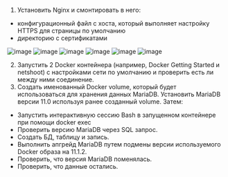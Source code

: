 1. Установить Nginx и смонтировать в него:
- конфигурационный файл с хоста, который выполняет настройку HTTPS для страницы по умолчанию
- директорию с сертификатами

![image](https://github.com/tms-dos21-onl/aleksey-ivanishchev/assets/93286236/e34ef4e9-ee93-42f8-a079-a72baa61c9dd)
![image](https://github.com/tms-dos21-onl/aleksey-ivanishchev/assets/93286236/c3ed91b8-ff1f-4bb9-9a99-8a58c8da82ed)
![image](https://github.com/tms-dos21-onl/aleksey-ivanishchev/assets/93286236/962200fd-8366-45bd-9fe5-398c6460be8e)
![image](https://github.com/tms-dos21-onl/aleksey-ivanishchev/assets/93286236/1ff21685-0c24-4910-9b13-3d7dab71f84a)
![image](https://github.com/tms-dos21-onl/aleksey-ivanishchev/assets/93286236/5d60b434-82eb-4a31-94e8-dcc0e3d95daa)
![image](https://github.com/tms-dos21-onl/aleksey-ivanishchev/assets/93286236/c24e59af-ee12-40be-9fa2-ef6674c067df)


2. Запустить 2 Docker контейнера (например, Docker Getting Started и netshoot) с настройками сети по умолчанию и проверить есть ли между ними соединение.
3. Создать именованный Docker volume, который будет использоваться для хранения данных MariaDB. Установить MariaDB версии 11.0 используя ранее созданный volume. Затем:
- Запустить интерактивную сессию Bash в запущенном контейнере при помощи docker exec
- Проверить версию MariaDB через SQL запрос.
- Создать БД, таблицу и запись.
- Выполнить апгрейд MariaDB путем подмены версии используемого Docker образа на 11.1.2.
- Проверить, что версия MariaDB поменялась.
- Проверить, что данные остались.

